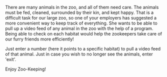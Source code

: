 There are many animals in the zoo, and all of them need care. The animals must be fed, cleaned, surrounded by their kin, and kept happy. That is a difficult task for our large zoo, so one of your employers has suggested a more convenient way to keep track of everything. She wants to be able to pull up a video feed of any animal in the zoo with the help of a program. Being able to check on each habitat would help the zookeepers take care of our furry friends more efficiently!


Just enter a number (here it points to a specific habitat) to pull a video feed of that animal.
Just in case you wish to no longer see the animals, enter 'exit'.

Enjoy Zoo-Keeping! 

